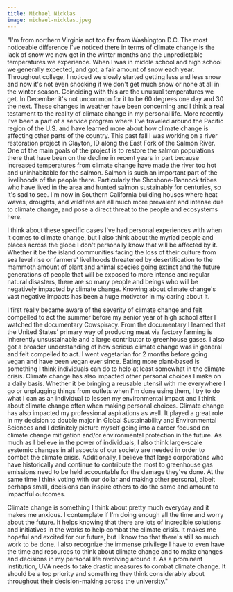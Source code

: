 ```yaml
---
title: Michael Nicklas
image: michael-nicklas.jpeg
---
```

"I'm from northern Virginia not too far from Washington D.C. The most noticeable difference I've noticed there in terms of climate change is the lack of snow we now get in the winter months and the unpredictable temperatures we experience. When I was in middle school and high school we generally expected, and got, a fair amount of snow each year. Throughout college, I noticed we slowly started getting less and less snow and now it's not even shocking if we don't get much snow or none at all in the winter season. Coinciding with this are the unusual temperatures we get. In December it's not uncommon for it to be 60 degrees one day and 30 the next. These changes in weather have been concerning and I think a real testament to the reality of climate change in my personal life. More recently I've been a part of a service program where I've traveled around the Pacific region of the U.S. and have learned more about how climate change is affecting other parts of the country. This past fall I was working on a river restoration project in Clayton, ID along the East Fork of the Salmon River. One of the main goals of the project is to restore the salmon populations there that have been on the decline in recent years in part because increased temperatures from climate change have made the river too hot and uninhabitable for the salmon. Salmon is such an important part of the livelihoods of the people there. Particularly the Shoshone-Bannock tribes who have lived in the area and hunted salmon sustainably for centuries, so it's sad to see. I'm now in Southern California building houses where heat waves, droughts, and wildfires are all much more prevalent and intense due to climate change, and pose a direct threat to the people and ecosystems here. 

I think about these specific cases I've had personal experiences with when it comes to climate change, but I also think about the myriad people and places across the globe I don't personally know that will be affected by it. Whether it be the island communities facing the loss of their culture from sea level rise or farmers' livelihoods threatened by desertification to the mammoth amount of plant and animal species going extinct and the future generations of people that will be exposed to more intense and regular natural disasters, there are so many people and beings who will be negatively impacted by climate change. Knowing about climate change's vast negative impacts has been a huge motivator in my caring about it.

I first really became aware of the severity of climate change and felt compelled to act the summer before my senior year of high school after I watched the documentary Cowspiracy. From the documentary I learned that the United States' primary way of producing meat via factory farming is inherently unsustainable and a large contributor to greenhouse gases. I also got a broader understanding of how serious climate change was in general and felt compelled to act. I went vegetarian for 2 months before going vegan and have been vegan ever since. Eating more plant-based is something I think individuals can do to help at least somewhat in the climate crisis. Climate change has also impacted other personal choices I make on a daily basis. Whether it be bringing a reusable utensil with me everywhere I go or unplugging things from outlets when I'm done using them, I try to do what I can as an individual to lessen my environmental impact and I think about climate change often when making personal choices. Climate change has also impacted my professional aspirations as well. It played a great role in my decision to double major in Global Sustainability and Environmental Sciences and I definitely picture myself going into a career focused on climate change mitigation and/or environmental protection in the future. As much as I believe in the power of individuals, I also think large-scale systemic changes in all aspects of our society are needed in order to combat the climate crisis. Additionally, I believe that large corporations who have historically and continue to contribute the most to greenhouse gas emissions need to be held accountable for the damage they've done. At the same time I think voting with our dollar and making other personal, albeit perhaps small, decisions can inspire others to do the same and amount to impactful outcomes. 

Climate change is something I think about pretty much everyday and it makes me anxious. I contemplate if I'm doing enough all the time and worry about the future. It helps knowing that there are lots of incredible solutions and initiatives in the works to help combat the climate crisis. It makes me hopeful and excited for our future, but I know too that there's still so much work to be done. I also recognize the immense privilege I have to even have the time and resources to think about climate change and to make changes and decisions in my personal life revolving around it. As a prominent institution, UVA needs to take drastic measures to combat climate change. It should be a top priority and something they think considerably about throughout their decision-making across the university."
